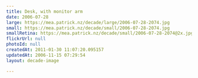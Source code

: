 ```yaml
---
title: Desk, with monitor arm
date: 2006-07-28
large: https://mea.patrick.nz/decade/large/2006-07-28-2074.jpg
small: https://mea.patrick.nz/decade/small/2006-07-28-2074.jpg
smallRetina: https://mea.patrick.nz/decade/small/2006-07-28-2074@2x.jpg
flickrUrl: null
photoId: null
createdAt: 2011-01-30 11:07:20.095157
updatedAt: 2006-11-15 07:29:54
layout: decade-image

---
```


